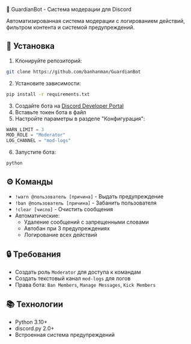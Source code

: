 🤖 GuardianBot - Система модерации для Discord

Автоматизированная система модерации с логированием действий, фильтром контента и системой предупреждений.

## 🔧 Установка
1. Клонируйте репозиторий:
```bash
git clone https://github.com/banhanman/GuardianBot
```
2. Установите зависимости:
```bash
pip install -r requirements.txt
```
3. Создайте бота на [Discord Developer Portal](https://discord.com/developers/applications)
4. Вставьте токен бота в файл 
5. Настройте параметры в разделе "Конфигурация":
```python
WARN_LIMIT = 3
MOD_ROLE = "Moderator"
LOG_CHANNEL = "mod-logs"
```
6. Запустите бота:
```bash
python 
```

## ⚙️ Команды
- `!warn @пользователь [причина]` - Выдать предупреждение
- `!ban @пользователь [причина]` - Забанить пользователя
- `!clear [число]` - Очистить сообщения
- Автоматические:
  - Удаление сообщений с запрещенными словами
  - Автобан при 3 предупреждениях
  - Логирование всех действий

## 🔒 Требования
- Создать роль `Moderator` для доступа к командам
- Создать текстовый канал `mod-logs` для логов
- Права бота: `Ban Members`, `Manage Messages`, `Kick Members`

## 📚 Технологии
- Python 3.10+
- discord.py 2.0+
- Встроенная система предупреждений
